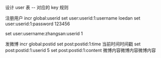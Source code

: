 设计 user 表 -- 对应的 key 规则

注册用户
incr global:userid
set user:userid:1:username loedan
set user:userid:1:password 123456

set user:username:zhangsan:userid 1


发微博
incr global:postid
set post:postid:1:time 当前时间时间戳
set post:postid:1:userid 5
set post:postid:1:content 微博内容微博内容微博内容
